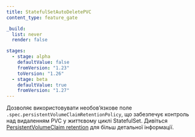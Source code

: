 ```yaml
---
title: StatefulSetAutoDeletePVC
content_type: feature_gate

_build:
  list: never
  render: false

stages:
  - stage: alpha 
    defaultValue: false
    fromVersion: "1.23"
    toVersion: "1.26"
  - stage: beta
    defaultValue: true
    fromVersion: "1.27"
---
```

Дозволяє використовувати необовʼязкове поле `.spec.persistentVolumeClaimRetentionPolicy`, що забезпечує контроль над видаленням PVC у життєвому циклі StatefulSet. Дивіться [PersistentVolumeClaim retention](/docs/concepts/workloads/controllers/statefulset/#persistentvolumeclaim-retention) для більш детальної інформації.
